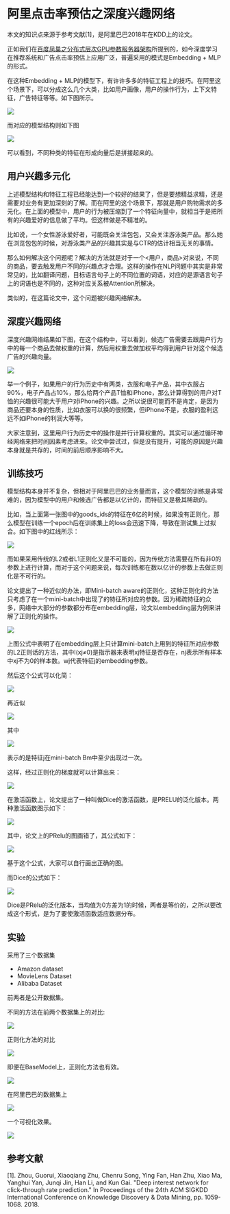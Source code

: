 # 阿里点击率预估之深度兴趣网络

本文的知识点来源于参考文献[1]，是阿里巴巴2018年在KDD上的论文。

正如我们在[百度凤巢之分布式层次GPU参数服务器架构](https://zhuanlan.zhihu.com/p/115187253)所提到的，如今深度学习在推荐系统和广告点击率预估上应用广泛，普遍采用的模式是Embedding + MLP的形式。

在这种Embedding + MLP的模型下，有许许多多的特征工程上的技巧。在阿里这个场景下，可以分成这么几个大类，比如用户画像，用户的操作行为，上下文特征，广告特征等等。如下图所示。

![](./1.png)

而对应的模型结构则如下图

![](./2.png)

可以看到，不同种类的特征在形成向量后是拼接起来的。

## 用户兴趣多元化

上述模型结构和特征工程已经能达到一个较好的结果了，但是要想精益求精，还是需要对业务有更加深刻的了解。而在阿里的这个场景下，那就是用户购物需求的多元化。在上面的模型中，用户的行为被压缩到了一个特征向量中，就相当于是把所有的兴趣爱好的信息做了平均。但这样做是不精准的。

比如说，一个女性游泳爱好者，可能既会关注包包，又会关注游泳类产品。那么她在浏览包包的时候，对游泳类产品的兴趣其实是与CTR的估计相当无关的事情。

那么如何解决这个问题呢？解决的方法就是对于一个<用户，商品>对来说，不同的商品，要去触发用户不同的兴趣点才合理。这样的操作在NLP问题中其实是非常常见的，比如翻译问题，目标语言句子上的不同位置的词语，对应的是源语言句子上的词语也是不同的，这种对应关系被Attention所解决。

类似的，在这篇论文中，这个问题被兴趣网络解决。

## 深度兴趣网络

深度兴趣网络结果如下图，在这个结构中，可以看到，候选广告需要去跟用户行为中的每一个商品去做权重的计算，然后用权重去做加权平均得到用户针对这个候选广告的兴趣向量。

![](./3.png)

举一个例子，如果用户的行为历史中有两类，衣服和电子产品，其中衣服占90%，电子产品占10%，那么给两个产品T恤和iPhone，那么计算得到的用户对T恤的兴趣很可能大于用户对iPhone的兴趣。之所以说很可能而不是肯定，是因为商品还要本身的性质，比如衣服可以换的很频繁，但iPhone不是，衣服的盈利远远不如iPhone的利润大等等。

大家注意到，这里用户行为历史中的操作是并行计算权重的。其实可以通过循环神经网络来把时间因素考虑进来。论文中尝试过，但是没有提升，可能的原因是兴趣本身就是共存的，时间的前后顺序影响不大。

## 训练技巧

模型结构本身并不复杂，但相对于阿里巴巴的业务量而言，这个模型的训练是非常难的，因为模型中的用户和候选广告都是以亿计的，而特征又是极其稀疏的。

比如，当上面第一张图中的goods_ids的特征在6亿的时候，如果没有正则化，那么模型在训练一个epoch后在训练集上的loss会迅速下降，导致在测试集上过拟合。如下图中的红线所示：

![](./4.png)

而如果采用传统的L2或者L1正则化又是不可能的，因为传统方法需要在所有非0的参数上进行计算，而对于这个问题来说，每次训练都在数以亿计的参数上去做正则化是不可行的。

论文提出了一种近似的办法，即Mini-batch aware的正则化，这种正则化的方法只考虑了在一个mini-batch中出现了的特征所对应的参数。因为稀疏特征的众多，网络中大部分的参数都分布在embedding层，论文以embedding层为例来讲解了正则化的操作。

![](./5.png)

上图公式中表明了在embedding层上只计算mini-batch上用到的特征所对应参数的L2正则话的方法，其中I(xj≠0)是指示器来表明xj特征是否存在，nj表示所有样本中xj不为0的样本数。wj代表特征j的embedding参数。

然后这个公式可以化简：

![](./6.png)

再近似

![](./7.png)

其中

![](./8.png)

表示的是特征j在mini-batch Bm中至少出现过一次。

这样，经过正则化的梯度就可以计算出来：

![](./9.png)

在激活函数上，论文提出了一种叫做Dice的激活函数，是PRELU的泛化版本。两种激活函数图示如下：

![](./10.png)

其中，论文上的PRelu的图画错了，其公式如下：

![](./11.png)

基于这个公式，大家可以自行画出正确的图。

而Dice的公式如下：

![](./12.png)

Dice是PRelu的泛化版本，当均值为0方差为1的时候，两者是等价的，之所以要改成这个形式，是为了要使激活函数适应数据分布。

## 实验

采用了三个数据集

- Amazon dataset
- MovieLens Dataset
- Alibaba Dataset

前两者是公开数据集。

不同的方法在前两个数据集上的对比:

![](./13.png)

正则化方法的对比

![](./4.png)

即便在BaseModel上，正则化方法也有效。

![](./14.png)

在阿里巴巴的数据集上

![](./15.png)

一个可视化效果。

![](./16.png)

## 参考文献

[1]. Zhou, Guorui, Xiaoqiang Zhu, Chenru Song, Ying Fan, Han Zhu, Xiao Ma, Yanghui Yan, Junqi Jin, Han Li, and Kun Gai. "Deep interest network for click-through rate prediction." In Proceedings of the 24th ACM SIGKDD International Conference on Knowledge Discovery & Data Mining, pp. 1059-1068. 2018.
